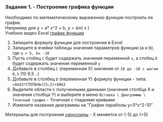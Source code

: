 ### Задание 1. - Построение графика функции

Необходимо по математическому выражению функции построить ее график.  
Например для y = a* x^2 + b,  y = sin( x )  
Учебное видео Excel [график функции](https://www.youtube.com/watch?v=5Voll_qKjSw)
1. Запишите формулу функции для построения в Excel
2. Запишите в ячейки таблицы значения параметров функции (a и b),
где `a = 5, b= -10`
3. Пусть стобец `C` будет содержать значения переменной `x`,
а стобец `D` будет содержать значения переменной `y`
4. Добавьте в столбец `C` (переменная X) значения от `10 до -10 с шагом 0,5` (10 9,5 ..)
5. Добавьте в столбец `D` (переменная Y) формулу функции - типа: `=$G$3*СТЕПЕНЬ(C5;2)+$H$3`
6. Выделите области с полученными данными (значения столбца X и значения столбца Y) и выберите в меню `Вставка \ Диаграммы \ Точечный график` - Точечная с гладкими кривыми
7. Измените название диаграммы на "График параболы y=5*x^2-10"

Материалы для построения [синусоиды](https://exceltable.com/funkcii-excel/primery-funkciy-sin-sinh-cos-cosh) - X меняется от (-5) до (+5)
